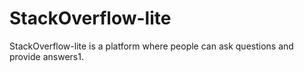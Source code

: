 # StackOverflow-lite
StackOverflow-lite is a platform where people can ask questions and provide answers1.
